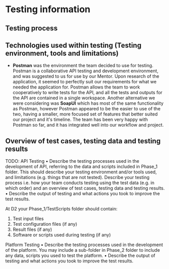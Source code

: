 # Testing information

## Testing process

## Technologies used within testing (Testing environment, tools and limitations)

- **Postman** was the environment the team decided to use for testing. Postman is a collaborative API testing and development environment, and was suggested to us for use by our Mentor. Upon research of the application, it seemed to perfectly suit our requirements for what we needed the application for. Postman allows the team to work cooperatively to write tests for the API, and all the tests and outputs for the API are contained in a single workspace. Another alternative we were considering was **SoapUI** which has most of the same functionality as Postman, however Postman appeared to be the easier to use of the two, having a smaller, more focused set of features that better suited our project and it's timeline. The team has been very happy with Postman so far, and it has integrated well into our workflow and project.

## Overview of test cases, testing data and testing results



TODO:
API Testing
• Describe the testing processes used in the development of API, referring to the data and scripts included in Phase_1 folder. This should describe your testing environment and/or tools used, and limitations (e.g. things that are not tested). Describe your testing process i.e. how your team conducts testing using the test data (e.g. in which order) and an overview of test cases, testing data and testing results.
• Describe the output of testing and what actions you took to improve the test results.

At D2 your Phase_1/TestScripts folder should contain:
1. Test input files
2. Test configuration files (if any)
3. Result files (if any)
4. Software or scripts used during testing (if any)

Platform Testing
• Describe the testing processes used in the development of the platform. You may include a sub-folder in Phase_2 folder to include any data, scripts you used to test the platform.
• Describe the output of testing and what actions you took to improve the test results.
